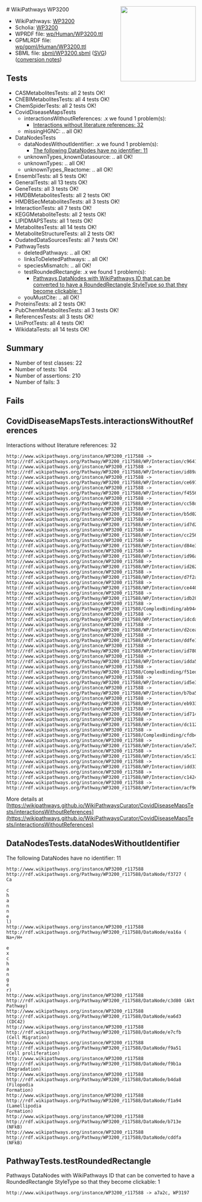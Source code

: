 <img style="float: right; width: 200px" src="../logo.png" />
# WikiPathways WP3200

* WikiPathways: [WP3200](https://identifiers.org/wikipathways:WP3200)
* Scholia: [WP3200](https://scholia.toolforge.org/wikipathways/WP3200)
* WPRDF file: [wp/Human/WP3200.ttl](../wp/Human/WP3200.ttl)
* GPMLRDF file: [wp/gpml/Human/WP3200.ttl](../wp/gpml/Human/WP3200.ttl)
* SBML file: [sbml/WP3200.sbml](../sbml/WP3200.sbml) ([SVG](../sbml/WP3200.svg)) ([conversion notes](../sbml/WP3200.txt))

## Tests
* CASMetabolitesTests: all 2 tests OK!
* ChEBIMetabolitesTests: all 4 tests OK!
* ChemSpiderTests: all 2 tests OK!
* CovidDiseaseMapsTests
    * interactionsWithoutReferences: .x we found 1 problem(s):
        * [Interactions without literature references: 32](#9701cd21)
    * missingHGNC: .. all OK!
* DataNodesTests
    * dataNodesWithoutIdentifier: .x we found 1 problem(s):
        * [The following DataNodes have no identifier: 11](#8792c491)
    * unknownTypes_knownDatasource: .. all OK!
    * unknownTypes: .. all OK!
    * unknownTypes_Reactome: .. all OK!
* EnsemblTests: all 5 tests OK!
* GeneralTests: all 13 tests OK!
* GeneTests: all 3 tests OK!
* HMDBMetabolitesTests: all 2 tests OK!
* HMDBSecMetabolitesTests: all 3 tests OK!
* InteractionTests: all 7 tests OK!
* KEGGMetaboliteTests: all 2 tests OK!
* LIPIDMAPSTests: all 1 tests OK!
* MetabolitesTests: all 14 tests OK!
* MetaboliteStructureTests: all 2 tests OK!
* OudatedDataSourcesTests: all 7 tests OK!
* PathwayTests
    * deletedPathways: .. all OK!
    * linksToDeletedPathways: .. all OK!
    * speciesMismatch: .. all OK!
    * testRoundedRectangle: .x we found 1 problem(s):
        * [Pathways DataNodes with WikiPathways ID that can be converted to have a RoundedRectangle StyleType so that they become clickable: 1](#9fbad3cb)
    * youMustCite: .. all OK!
* ProteinsTests: all 2 tests OK!
* PubChemMetabolitesTests: all 3 tests OK!
* ReferencesTests: all 3 tests OK!
* UniProtTests: all 4 tests OK!
* WikidataTests: all 14 tests OK!


## Summary

* Number of test classes: 22
* Number of tests: 104
* Number of assertions: 210
* Number of fails: 3

## Fails

<a name="9701cd21" />

## CovidDiseaseMapsTests.interactionsWithoutReferences

Interactions without literature references: 32
```
http://www.wikipathways.org/instance/WP3200_r117588 -> http://rdf.wikipathways.org/Pathway/WP3200_r117588/WP/Interaction/c9641
http://www.wikipathways.org/instance/WP3200_r117588 -> http://rdf.wikipathways.org/Pathway/WP3200_r117588/WP/Interaction/id89a9901c
http://www.wikipathways.org/instance/WP3200_r117588 -> http://rdf.wikipathways.org/Pathway/WP3200_r117588/WP/Interaction/ce697
http://www.wikipathways.org/instance/WP3200_r117588 -> http://rdf.wikipathways.org/Pathway/WP3200_r117588/WP/Interaction/f4556
http://www.wikipathways.org/instance/WP3200_r117588 -> http://rdf.wikipathways.org/Pathway/WP3200_r117588/WP/Interaction/cc58d
http://www.wikipathways.org/instance/WP3200_r117588 -> http://rdf.wikipathways.org/Pathway/WP3200_r117588/WP/Interaction/b5d02
http://www.wikipathways.org/instance/WP3200_r117588 -> http://rdf.wikipathways.org/Pathway/WP3200_r117588/WP/Interaction/id7d2d8850
http://www.wikipathways.org/instance/WP3200_r117588 -> http://rdf.wikipathways.org/Pathway/WP3200_r117588/WP/Interaction/cc256
http://www.wikipathways.org/instance/WP3200_r117588 -> http://rdf.wikipathways.org/Pathway/WP3200_r117588/WP/Interaction/d84e3
http://www.wikipathways.org/instance/WP3200_r117588 -> http://rdf.wikipathways.org/Pathway/WP3200_r117588/WP/Interaction/id96a554a1
http://www.wikipathways.org/instance/WP3200_r117588 -> http://rdf.wikipathways.org/Pathway/WP3200_r117588/WP/Interaction/id2624d99f
http://www.wikipathways.org/instance/WP3200_r117588 -> http://rdf.wikipathways.org/Pathway/WP3200_r117588/WP/Interaction/d7f2a
http://www.wikipathways.org/instance/WP3200_r117588 -> http://rdf.wikipathways.org/Pathway/WP3200_r117588/WP/Interaction/ce440
http://www.wikipathways.org/instance/WP3200_r117588 -> http://rdf.wikipathways.org/Pathway/WP3200_r117588/WP/Interaction/idb28e0cda
http://www.wikipathways.org/instance/WP3200_r117588 -> http://rdf.wikipathways.org/Pathway/WP3200_r117588/ComplexBinding/ab944
http://www.wikipathways.org/instance/WP3200_r117588 -> http://rdf.wikipathways.org/Pathway/WP3200_r117588/WP/Interaction/idcdaa57e2
http://www.wikipathways.org/instance/WP3200_r117588 -> http://rdf.wikipathways.org/Pathway/WP3200_r117588/WP/Interaction/d2cea
http://www.wikipathways.org/instance/WP3200_r117588 -> http://rdf.wikipathways.org/Pathway/WP3200_r117588/WP/Interaction/ddfe1
http://www.wikipathways.org/instance/WP3200_r117588 -> http://rdf.wikipathways.org/Pathway/WP3200_r117588/WP/Interaction/id78056d74
http://www.wikipathways.org/instance/WP3200_r117588 -> http://rdf.wikipathways.org/Pathway/WP3200_r117588/WP/Interaction/idda5d24a0
http://www.wikipathways.org/instance/WP3200_r117588 -> http://rdf.wikipathways.org/Pathway/WP3200_r117588/ComplexBinding/f51ed
http://www.wikipathways.org/instance/WP3200_r117588 -> http://rdf.wikipathways.org/Pathway/WP3200_r117588/WP/Interaction/id5e3d61b9
http://www.wikipathways.org/instance/WP3200_r117588 -> http://rdf.wikipathways.org/Pathway/WP3200_r117588/WP/Interaction/b7ba5
http://www.wikipathways.org/instance/WP3200_r117588 -> http://rdf.wikipathways.org/Pathway/WP3200_r117588/WP/Interaction/eb933
http://www.wikipathways.org/instance/WP3200_r117588 -> http://rdf.wikipathways.org/Pathway/WP3200_r117588/WP/Interaction/id7141f9b9
http://www.wikipathways.org/instance/WP3200_r117588 -> http://rdf.wikipathways.org/Pathway/WP3200_r117588/WP/Interaction/dc112
http://www.wikipathways.org/instance/WP3200_r117588 -> http://rdf.wikipathways.org/Pathway/WP3200_r117588/ComplexBinding/cfdb4
http://www.wikipathways.org/instance/WP3200_r117588 -> http://rdf.wikipathways.org/Pathway/WP3200_r117588/WP/Interaction/a5e72
http://www.wikipathways.org/instance/WP3200_r117588 -> http://rdf.wikipathways.org/Pathway/WP3200_r117588/WP/Interaction/a5c13
http://www.wikipathways.org/instance/WP3200_r117588 -> http://rdf.wikipathways.org/Pathway/WP3200_r117588/WP/Interaction/idd3303bc
http://www.wikipathways.org/instance/WP3200_r117588 -> http://rdf.wikipathways.org/Pathway/WP3200_r117588/WP/Interaction/c1424
http://www.wikipathways.org/instance/WP3200_r117588 -> http://rdf.wikipathways.org/Pathway/WP3200_r117588/WP/Interaction/acf9d
```

More details at [https://wikipathways.github.io/WikiPathwaysCurator/CovidDiseaseMapsTests/interactionsWithoutReferences](https://wikipathways.github.io/WikiPathwaysCurator/CovidDiseaseMapsTests/interactionsWithoutReferences)

<a name="8792c491" />

## DataNodesTests.dataNodesWithoutIdentifier

The following DataNodes have no identifier: 11
```
http://www.wikipathways.org/instance/WP3200_r117588 http://rdf.wikipathways.org/Pathway/WP3200_r117588/DataNode/f3727 (
Ca

c
h
a
n
n
e
l)
http://www.wikipathways.org/instance/WP3200_r117588 http://rdf.wikipathways.org/Pathway/WP3200_r117588/DataNode/ea16a (
Na+/H+

e
x
c
h
a
n
g
e
r)
http://www.wikipathways.org/instance/WP3200_r117588 http://rdf.wikipathways.org/Pathway/WP3200_r117588/DataNode/c3d80 (Akt
Pathway)
http://www.wikipathways.org/instance/WP3200_r117588 http://rdf.wikipathways.org/Pathway/WP3200_r117588/DataNode/ea6d3 (CDC42)
http://www.wikipathways.org/instance/WP3200_r117588 http://rdf.wikipathways.org/Pathway/WP3200_r117588/DataNode/e7cfb (Cell Migration)
http://www.wikipathways.org/instance/WP3200_r117588 http://rdf.wikipathways.org/Pathway/WP3200_r117588/DataNode/f9a51 (Cell proliferation)
http://www.wikipathways.org/instance/WP3200_r117588 http://rdf.wikipathways.org/Pathway/WP3200_r117588/DataNode/f9b1a (Degradation)
http://www.wikipathways.org/instance/WP3200_r117588 http://rdf.wikipathways.org/Pathway/WP3200_r117588/DataNode/b4da8 (Filopodia
Formation)
http://www.wikipathways.org/instance/WP3200_r117588 http://rdf.wikipathways.org/Pathway/WP3200_r117588/DataNode/f1a94 (Lamellipodia
Formation)
http://www.wikipathways.org/instance/WP3200_r117588 http://rdf.wikipathways.org/Pathway/WP3200_r117588/DataNode/b713e (NFkB)
http://www.wikipathways.org/instance/WP3200_r117588 http://rdf.wikipathways.org/Pathway/WP3200_r117588/DataNode/cddfa (NFkB)
```

<a name="9fbad3cb" />

## PathwayTests.testRoundedRectangle

Pathways DataNodes with WikiPathways ID that can be converted to have a RoundedRectangle StyleType so that they become clickable: 1
```
http://www.wikipathways.org/instance/WP3200_r117588 -> a7a2c, WP3197
 ```

